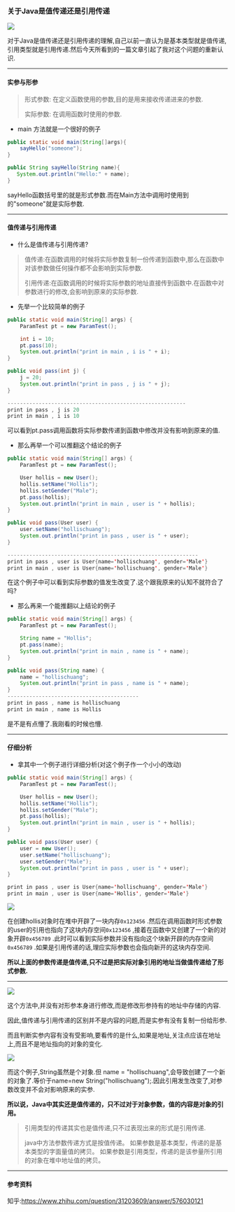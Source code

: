 ### 关于Java是值传递还是引用传递

![](https://ws1.sinaimg.cn/large/6b297ce5gy1fzaiwitr22j20dw09a434.jpg)

对于Java是值传递还是引用传递的理解,自己以前一直认为是基本类型就是值传递,引用类型就是引用传递.然后今天所看到的一篇文章引起了我对这个问题的重新认识.

***

#### 实参与形参

> 形式参数: 在定义函数使用的参数,目的是用来接收传递进来的参数.
>
> 实际参数: 在调用函数时使用的参数.

- main 方法就是一个很好的例子

```java
public static void main(String[]args){
    sayHello("someone");
}

public String sayHello(String name){
   System.out.println("Hello:" + name);
}
```

sayHello函数括号里的就是形式参数.而在Main方法中调用时使用到的"someone"就是实际参数.

***

#### 值传递与引用传递

- 什么是值传递与引用传递?

> 值传递:在函数调用的时候将实际参数复制一份传递到函数中,那么在函数中对该参数做任何操作都不会影响到实际参数.
>
> 引用传递:在函数调用的时候将实际参数的地址直接传到函数中.在函数中对参数进行的修改,会影响到原来的实际参数.

- 先举一个比较简单的例子

```java
public static void main(String[] args) {
    ParamTest pt = new ParamTest();

    int i = 10;
    pt.pass(10);
    System.out.println("print in main , i is " + i);
}

public void pass(int j) {
    j = 20;
    System.out.println("print in pass , j is " + j);
}

---------------------------------------------------------
print in pass , j is 20
print in main , i is 10
```

可以看到pt.pass调用函数将实际参数传递到函数中修改并没有影响到原来的值.

- 那么再举一个可以推翻这个结论的例子

```java
public static void main(String[] args) {
    ParamTest pt = new ParamTest();

    User hollis = new User();
    hollis.setName("Hollis");
    hollis.setGender("Male");
    pt.pass(hollis);
    System.out.println("print in main , user is " + hollis);
}

public void pass(User user) {
    user.setName("hollischuang");
    System.out.println("print in pass , user is " + user);
}

-------------------------------------------------------------
print in pass , user is User{name='hollischuang', gender='Male'}
print in main , user is User{name='hollischuang', gender='Male'}    
```

在这个例子中可以看到实际参数的值发生改变了.这个跟我原来的认知不就符合了吗?

- 那么再来一个能推翻以上结论的例子

````java
public static void main(String[] args) {
    ParamTest pt = new ParamTest();

    String name = "Hollis";
    pt.pass(name);
    System.out.println("print in main , name is " + name);
}

public void pass(String name) {
    name = "hollischuang";
    System.out.println("print in pass , name is " + name);
}
------------------------------------------
print in pass , name is hollischuang
print in main , name is Hollis
````

是不是有点懵了.我刚看的时候也懵.

***

####  仔细分析

- 拿其中一个例子进行详细分析(对这个例子作一个小小的改动)

```java
public static void main(String[] args) {
    ParamTest pt = new ParamTest();

    User hollis = new User();
    hollis.setName("Hollis");
    hollis.setGender("Male");
    pt.pass(hollis);
    System.out.println("print in main , user is " + hollis);
}

public void pass(User user) {
    user = new User();
    user.setName("hollischuang");
    user.setGender("Male");
    System.out.println("print in pass , user is " + user);
}

print in pass , user is User{name='hollischuang', gender='Male'}
print in main , user is User{name='Hollis', gender='Male'}
```

![](https://ws1.sinaimg.cn/large/6b297ce5gy1fzakkbd3joj20nv0k1tfq.jpg)

在创建hollis对象时在堆中开辟了一块内存`0x123456` .然后在调用函数时形式参数的user的引用也指向了这块内存空间`0x123456` ,接着在函数中又创建了一个新的对象开辟`0x456789` .此时可以看到实际参数并没有指向这个块新开辟的内存空间`0x456789` .如果是引用传递的话,理应实际参数也会指向新开的这块内存空间.



**所以上面的参数传递是值传递,只不过是把实际对象引用的地址当做值传递给了形式参数.**

***

![](https://ws1.sinaimg.cn/large/6b297ce5gy1fzalle95tej20n40kcag4.jpg)

这个方法中,并没有对形参本身进行修改,而是修改形参持有的地址中存储的内容.

因此,值传递与引用传递的区别并不是内容的问题,而是实参有没有复制一份给形参.

而且判断实参内容有没有受影响,要看传的是什么,如果是地址,关注点应该在地址上,而且不是地址指向的对象的变化.

![](https://ws1.sinaimg.cn/large/6b297ce5gy1fzalzpcailj20eb0b3wgx.jpg)

而这个例子,String虽然是个对象.但 name = "hollischuang",会导致创建了一个新的对象了.等价于name=new String("hollischuang");.因此引用发生改变了,对参数改变并不会对影响原来的实参.



**所以说，Java中其实还是值传递的，只不过对于对象参数，值的内容是对象的引用。**

> 引用类型的传递其实也是值传递,只不过表现出来的形式是引用传递.
>
> java中方法参数传递方式是按值传递。
> 如果参数是基本类型，传递的是基本类型的字面量值的拷贝。
> 如果参数是引用类型，传递的是该参量所引用的对象在堆中地址值的拷贝。

***

#### 参考资料

知乎:https://www.zhihu.com/question/31203609/answer/576030121